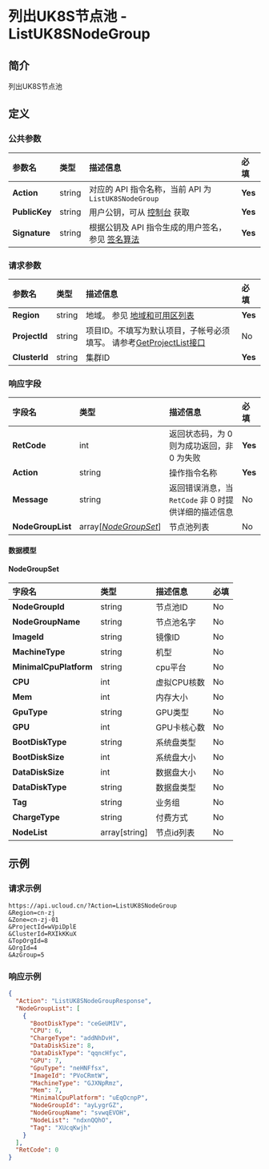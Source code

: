 # 列出UK8S节点池 - ListUK8SNodeGroup

## 简介

列出UK8S节点池









## 定义

### 公共参数

| 参数名 | 类型 | 描述信息 | 必填 |
|:---|:---|:---|:---|
| **Action**     | string  | 对应的 API 指令名称，当前 API 为 `ListUK8SNodeGroup`                        | **Yes** |
| **PublicKey**  | string  | 用户公钥，可从 [控制台](https://console.ucloud.cn/uapi/apikey) 获取                                             | **Yes** |
| **Signature**  | string  | 根据公钥及 API 指令生成的用户签名，参见 [签名算法](api/summary/signature.md)  | **Yes** |

### 请求参数

| 参数名 | 类型 | 描述信息 | 必填 |
|:---|:---|:---|:---|
| **Region** | string | 地域。 参见 [地域和可用区列表](https://docs.ucloud.cn/api/summary/regionlist) |**Yes**|
| **ProjectId** | string | 项目ID。不填写为默认项目，子帐号必须填写。 请参考[GetProjectList接口](https://docs.ucloud.cn/api/summary/get_project_list) |No|
| **ClusterId** | string | 集群ID |**Yes**|

### 响应字段

| 字段名 | 类型 | 描述信息 | 必填 |
|:---|:---|:---|:---|
| **RetCode** | int | 返回状态码，为 0 则为成功返回，非 0 为失败 |**Yes**|
| **Action** | string | 操作指令名称 |**Yes**|
| **Message** | string | 返回错误消息，当 `RetCode` 非 0 时提供详细的描述信息 |No|
| **NodeGroupList** | array[[*NodeGroupSet*](#NodeGroupSet)] | 节点池列表 |No|

#### 数据模型


#### NodeGroupSet

| 字段名 | 类型 | 描述信息 | 必填 |
|:---|:---|:---|:---|
| **NodeGroupId** | string | 节点池ID |No|
| **NodeGroupName** | string | 节点池名字 |No|
| **ImageId** | string | 镜像ID |No|
| **MachineType** | string | 机型 |No|
| **MinimalCpuPlatform** | string | cpu平台 |No|
| **CPU** | int | 虚拟CPU核数 |No|
| **Mem** | int | 内存大小 |No|
| **GpuType** | string | GPU类型 |No|
| **GPU** | int | GPU卡核心数 |No|
| **BootDiskType** | string | 系统盘类型 |No|
| **BootDiskSize** | int | 系统盘大小 |No|
| **DataDiskSize** | int | 数据盘大小 |No|
| **DataDiskType** | string | 数据盘类型 |No|
| **Tag** | string | 业务组 |No|
| **ChargeType** | string | 付费方式 |No|
| **NodeList** | array[string] | 节点id列表 |No|

## 示例

### 请求示例
    
```
https://api.ucloud.cn/?Action=ListUK8SNodeGroup
&Region=cn-zj
&Zone=cn-zj-01
&ProjectId=wVpiDplE
&ClusterId=RXIkKKuX
&TopOrgId=8
&OrgId=4
&AzGroup=5
```

### 响应示例
    
```json
{
  "Action": "ListUK8SNodeGroupResponse",
  "NodeGroupList": [
    {
      "BootDiskType": "ceGeUMIV",
      "CPU": 6,
      "ChargeType": "addNhDvH",
      "DataDiskSize": 8,
      "DataDiskType": "qqncHfyc",
      "GPU": 7,
      "GpuType": "neHNFfsx",
      "ImageId": "PVoCRmtW",
      "MachineType": "GJXNpRmz",
      "Mem": 7,
      "MinimalCpuPlatform": "uEqOcnpP",
      "NodeGroupId": "ayLygrGZ",
      "NodeGroupName": "svwqEVOH",
      "NodeList": "ndxnQQhO",
      "Tag": "XUcqKwjh"
    }
  ],
  "RetCode": 0
}
```






